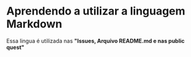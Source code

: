 # Aprendendo a utilizar a linguagem **Markdown**
Essa lingua é utilizada nas **"Issues, Arquivo README.md e nas public quest"**
 
